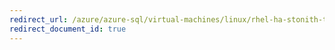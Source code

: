```yaml
---
redirect_url: /azure/azure-sql/virtual-machines/linux/rhel-ha-stonith-tutorial
redirect_document_id: true
---
```

